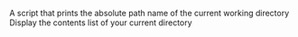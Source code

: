 A script that prints the absolute path name of the current working directory
Display the contents list of your current directory
